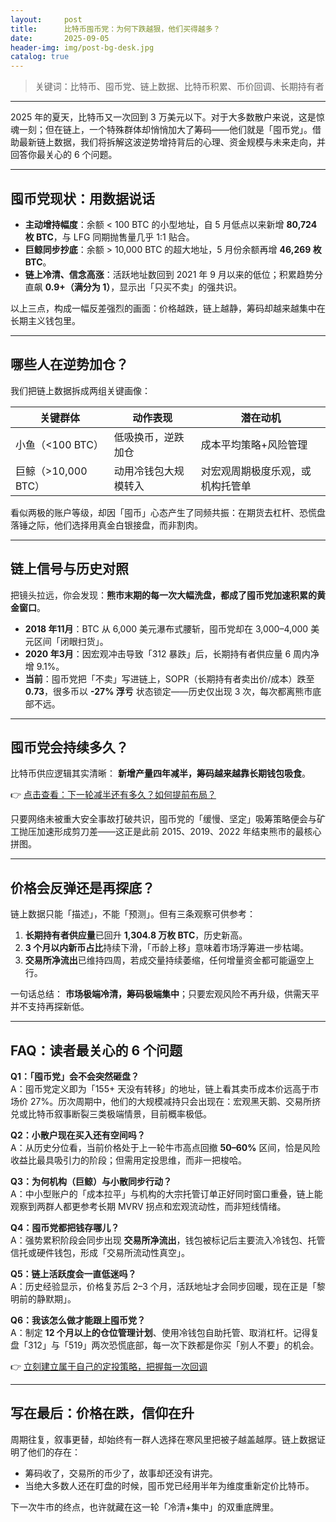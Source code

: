 ```yaml
---
layout:     post
title:      比特币囤币党：为何下跌越狠，他们买得越多？
date:       2025-09-05
header-img: img/post-bg-desk.jpg
catalog: true
---
```


> 关键词：比特币、囤币党、链上数据、比特币积累、币价回调、长期持有者

---

2025 年的夏天，比特币又一次回到 3 万美元以下。对于大多数散户来说，这是惊魂一刻；但在链上，一个特殊群体却悄悄加大了筹码——他们就是「囤币党」。借助最新链上数据，我们将拆解这波逆势增持背后的心理、资金规模与未来走向，并回答你最关心的 6 个问题。

---

## 囤币党现状：用数据说话

- **主动增持幅度**：余额 < 100 BTC 的小型地址，自 5 月低点以来新增 **80,724 枚 BTC**，与 LFG 同期抛售量几乎 1:1 贴合。  
- **巨鲸同步抄底**：余额 > 10,000 BTC 的超大地址，5 月份余额再增 **46,269 枚 BTC**。  
- **链上冷清、信念高涨**：活跃地址数回到 2021 年 9 月以来的低位；积累趋势分直飙 **0.9+（满分为 1）**，显示出「只买不卖」的强共识。

以上三点，构成一幅反差强烈的画面：价格越跌，链上越静，筹码却越来越集中在长期主义钱包里。

---

## 哪些人在逆势加仓？

我们把链上数据拆成两组关键画像：

| 关键群体 | 动作表现 | 潜在动机 |
|--------|---------|---------|
| 小鱼（<100 BTC） | 低吸换币，逆跌加仓 | 成本平均策略+风险管理 |
| 巨鲸（>10,000 BTC） | 动用冷钱包大规模转入 | 对宏观周期极度乐观，或机构托管单 |

看似两极的账户等级，却因「囤币」心态产生了同频共振：在期货去杠杆、恐慌盘落锤之际，他们选择用真金白银接盘，而非割肉。

---

## 链上信号与历史对照

把镜头拉远，你会发现：**熊市末期的每一次大幅洗盘，都成了囤币党加速积累的黄金窗口**。  

- **2018 年11月**：BTC 从 6,000 美元瀑布式腰斩，囤币党却在 3,000–4,000 美元区间「闭眼扫货」。  
- **2020 年3月**：因宏观冲击导致「312 暴跌」后，长期持有者供应量 6 周内净增 9.1%。  
- **当前**：囤币党把「不卖」写进链上，SOPR（长期持有者卖出价/成本）跌至 **0.73**，很多币以 **-27% 浮亏** 状态锁定——历史仅出现 3 次，每次都离熊市底部不远。

---

## 囤币党会持续多久？

比特币供应逻辑其实清晰： **新增产量四年减半，筹码越来越靠长期钱包吸食**。  

👉 [点击查看：下一轮减半还有多久？如何提前布局？](https://okxdog.com/)

只要网络未被重大安全事故打破共识，囤币党的「缓慢、坚定」吸筹策略便会与矿工抛压加速形成剪刀差——这正是此前 2015、2019、2022 年结束熊市的最核心拼图。

---

## 价格会反弹还是再探底？

链上数据只能「描述」，不能「预测」。但有三条观察可供参考：

1. **长期持有者供应量**已回升 **1,304.8 万枚 BTC**，历史新高。  
2. **3 个月以内新币占比**持续下滑，「币龄上移」意味着市场浮筹进一步枯竭。  
3. **交易所净流出**已维持四周，若成交量持续萎缩，任何增量资金都可能逼空上行。

一句话总结： **市场极端冷清，筹码极端集中**；只要宏观风险不再升级，供需天平并不支持再探新低。

---

## FAQ：读者最关心的 6 个问题

**Q1：「囤币党」会不会突然砸盘？**  
A：囤币党定义即为「155+ 天没有转移」的地址，链上看其卖币成本价远高于市场价 27%。历次周期中，他们的大规模减持只会出现在：宏观黑天鹅、交易所挤兑或比特币叙事断裂三类极端情景，目前概率极低。

**Q2：小散户现在买入还有空间吗？**  
A：从历史分位看，当前价格处于上一轮牛市高点回撤 **50–60%** 区间，恰是风险收益比最具吸引力的阶段；但需用定投思维，而非一把梭哈。

**Q3：为何机构（巨鲸）与小散同步行动？**  
A：中小型账户的「成本拉平」与机构的大宗托管订单正好同时窗口重叠，链上能观察到两群人都更参考长期 MVRV 拐点和宏观流动性，而非短线情绪。

**Q4：囤币党都把钱存哪儿？**  
A：强势累积阶段会同步出现 **交易所净流出**，钱包被标记后主要流入冷钱包、托管信托或硬件钱包，形成「交易所流动性真空」。

**Q5：链上活跃度会一直低迷吗？**  
A：历史经验显示，价格复苏后 2–3 个月，活跃地址才会同步回暖，现在正是「黎明前的静默期」。

**Q6：我该怎么做才能跟上囤币党？**  
A：制定 **12 个月以上的仓位管理计划**、使用冷钱包自助托管、取消杠杆。记得复盘「312」与「519」两次恐慌底部，每一次下跌都是你买「别人不要」的机会。

👉 [立刻建立属于自己的定投策略，把握每一次回调](https://okxdog.com/)

---

## 写在最后：价格在跌，信仰在升

周期往复，叙事更替，却始终有一群人选择在寒风里把被子越盖越厚。链上数据证明了他们的存在：

- 筹码收了，交易所的币少了，故事却还没有讲完。  
- 当绝大多数人还在盯盘的时候，囤币党已经用半年为维度重新定价比特币。

下一次牛市的终点，也许就藏在这一轮「冷清+集中」的双重底牌里。